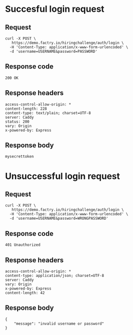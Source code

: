 # Succesful login request

## Request
```
curl -X POST \
   https://demo.factry.io/hiringchallenge/auth/login \
  -H 'Content-Type: application/x-www-form-urlencoded' \
  -d 'username=USERNAME&password=PASSWORD'
```

## Response code
`200 OK`

## Response headers
```
access-control-allow-origin: *
content-length: 228
content-type: text/plain; charset=UTF-8
server: Caddy
status: 200
vary: Origin
x-powered-by: Express
```

## Response body
```
mysecrettoken
```

# Unsuccessful login request

## Request
```
curl -X POST \
   https://demo.factry.io/hiringchallenge/auth/login \
  -H 'Content-Type: application/x-www-form-urlencoded' \
  -d 'username=USERNAME&password=WRONGPASSWORD'
```

## Response code
`401 Unauthorized`

## Response headers
```
access-control-allow-origin: *
content-type: application/json; charset=UTF-8
server: Caddy
vary: Origin
x-powered-by: Express
content-length: 42
```

## Response body
```
{
    "message": "invalid username or password"
}
```
